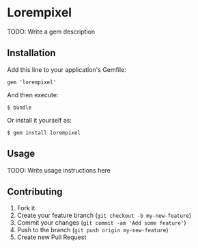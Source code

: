 # Lorempixel

TODO: Write a gem description

## Installation

Add this line to your application's Gemfile:

    gem 'lorempixel'

And then execute:

    $ bundle

Or install it yourself as:

    $ gem install lorempixel

## Usage

TODO: Write usage instructions here

## Contributing

1. Fork it
2. Create your feature branch (`git checkout -b my-new-feature`)
3. Commit your changes (`git commit -am 'Add some feature'`)
4. Push to the branch (`git push origin my-new-feature`)
5. Create new Pull Request

